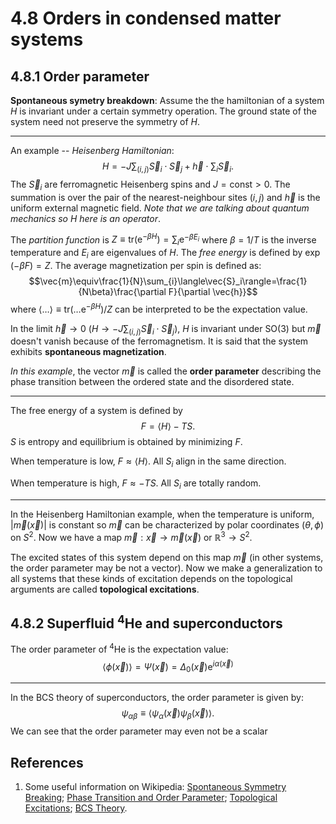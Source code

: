 # 4.8 Orders in condensed matter systems

## 4.8.1 Order parameter
**Spontaneous symetry breakdown**: Assume the the hamiltonian of a system $H$ is invariant under a certain symmetry operation.  The ground state of the system need not preserve the symmetry of $H$.

---
An example -- *Heisenberg Hamiltonian*:
$$H=-J\sum_{(i,j)}\vec{S}_i\cdot\vec{S}_j+\vec{h}\cdot\sum_{i} \vec{S}_i.$$
The ${\vec{S}_i}$ are ferromagnetic Heisenberg spins and $J=\text{const}>0$. The summation is over the pair of the nearest-neighbour sites $(i,j)$ and $\vec{h}$ is the uniform external magnetic field. *Note that we are talking about quantum mechanics so $H$ here is an operator*.

The *partition function* is $Z\equiv\text{tr}\left(\text{e}^{-\beta H}\right)=\sum_i \text{e}^{-\beta E_i}$ where $\beta=1/T$ is the inverse temperature and $E_i$ are eigenvalues of $H$. The *free energy* is defined by $\exp(-\beta F)=Z$. The average magnetization per spin is defined as:
$$\vec{m}\equiv\frac{1}{N}\sum_{i}\langle\vec{S}_i\rangle=\frac{1}{N\beta}\frac{\partial F}{\partial \vec{h}}$$
where $\langle\dots\rangle\equiv\text{tr}\left(\dots \text{e}^{-\beta H}\right)/Z$ can be interpreted to be the expectation value.

In the limit $\vec{h}\rightarrow 0$ ($H\rightarrow -J\sum_{(i,j)}\vec{S}_i\cdot\vec{S}_j$), $H$ is invariant under $\text{SO}(3)$ but $\vec{m}$ doesn't vanish because of the ferromagnetism. It is said that the system exhibits **spontaneous magnetization**.

*In this example*, the vector $\vec{m}$ is called the **order parameter** describing the phase transition between the ordered state and the disordered state.

---
The free energy of a system is defined by
$$F=\langle H\rangle-TS.$$
$S$ is entropy and equilibrium is obtained by minimizing $F$.

When temperature is low, $F\approx\langle H\rangle$. All $S_i$ align in the same direction.

When temperature is high, $F\approx-TS$. All $S_i$ are totally random.

---

In the Heisenberg Hamiltonian example, when the temperature is uniform, $|\vec{m}(\vec{x})|$ is constant so $\vec{m}$ can be characterized by polar coordinates $(\theta,\phi)$ on $S^2$. Now we have a map $\vec{m}: \vec{x}\rightarrow\vec{m}(\vec{x})$ or $\mathbb{R}^3\rightarrow S^2$.

 The excited states of this system depend on this map $\vec{m}$ (in other systems, the order parameter may be not a vector). Now we make a generalization to all systems that these kinds of excitation depends on the topological arguments are called **topological excitations**.

 ## 4.8.2 Superfluid <sup>4</sup>He and superconductors

 The order parameter of  <sup>4</sup>He is the expectation value:
 $$\langle\phi(\vec{x})\rangle=\Psi(\vec{x})=\Delta_0 (\vec{x})\text{e}^{i\alpha(\vec{x})}$$

---
 In the BCS theory of superconductors, the order parameter is given by:
 $$\psi_{\alpha\beta}\equiv\langle\psi_\alpha(\vec{x})\psi_\beta(\vec{x})\rangle.$$
 We can see that the order parameter may even not be a scalar

 ## References
 1. Some useful information on Wikipedia: [Spontaneous Symmetry Breaking](https://en.wikipedia.org/wiki/Spontaneous_symmetry_breaking); [Phase Transition and Order Parameter](http://en.wikipedia.org/wiki/Phase_transition); [Topological Excitations](https://en.wikipedia.org/wiki/Topological_excitations); [BCS Theory](https://en.wikipedia.org/wiki/BCS_theory).